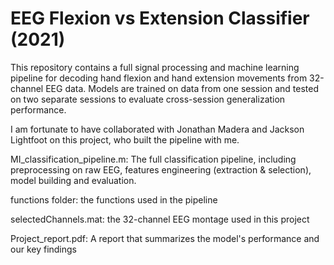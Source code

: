# EEG Flexion vs Extension Classifier (2021)

This repository contains a full signal processing and machine learning pipeline for decoding hand flexion and hand extension movements from 32-channel EEG data. Models are trained on data from one session and tested on two separate sessions to evaluate cross-session generalization performance.

I am fortunate to have collaborated with Jonathan Madera and Jackson Lightfoot on this project, who built the pipeline with me. 

MI_classification_pipeline.m: The full classification pipeline, including preprocessing on raw EEG, features engineering (extraction & selection), model building and evaluation. 

functions folder: the functions used in the pipeline

selectedChannels.mat: the 32-channel EEG montage used in this project

Project_report.pdf: A report that summarizes the model's performance and our key findings
